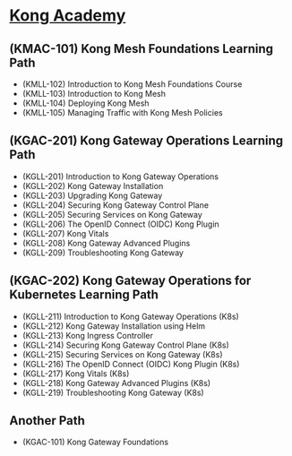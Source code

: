 # [Kong Academy](https://education.konghq.com/)

## (KMAC-101) Kong Mesh Foundations Learning Path
- (KMLL-102) Introduction to Kong Mesh Foundations Course
- (KMLL-103) Introduction to Kong Mesh
- (KMLL-104) Deploying Kong Mesh
- (KMLL-105) Managing Traffic with Kong Mesh Policies

## (KGAC-201) Kong Gateway Operations Learning Path

- (KGLL-201) Introduction to Kong Gateway Operations
- (KGLL-202) Kong Gateway Installation
- (KGLL-203) Upgrading Kong Gateway
- (KGLL-204) Securing Kong Gateway Control Plane
- (KGLL-205) Securing Services on Kong Gateway
- (KGLL-206) The OpenID Connect (OIDC) Kong Plugin
- (KGLL-207) Kong Vitals
- (KGLL-208) Kong Gateway Advanced Plugins
- (KGLL-209) Troubleshooting Kong Gateway

## (KGAC-202) Kong Gateway Operations for Kubernetes Learning Path
- (KGLL-211) Introduction to Kong Gateway Operations (K8s)
- (KGLL-212) Kong Gateway Installation using Helm
- (KGLL-213) Kong Ingress Controller
- (KGLL-214) Securing Kong Gateway Control Plane (K8s)
- (KGLL-215) Securing Services on Kong Gateway (K8s)
- (KGLL-216) The OpenID Connect (OIDC) Kong Plugin (K8s)
- (KGLL-217) Kong Vitals (K8s)
- (KGLL-218) Kong Gateway Advanced Plugins (K8s)
- (KGLL-219) Troubleshooting Kong Gateway (K8s)

## Another Path
- (KGAC-101) Kong Gateway Foundations

